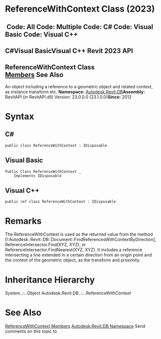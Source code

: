 # ReferenceWithContext Class (2023)

﻿
 Code: All Code: Multiple Code: C# Code: Visual Basic Code: Visual C++   
---  
C#Visual BasicVisual C++
Revit 2023 API  
---  
ReferenceWithContext Class  
[Members](f0db2af3-143a-3835-3aa1-c94e3ae93f61.md "ReferenceWithContext Members") See Also  
---  
An object including a reference to a geometric object and related context, as instance transform etc. 
**Namespace:** [Autodesk.Revit.DB](87546ba7-461b-c646-cbb1-2cb8f5bff8b2.md "Autodesk.Revit.DB Namespace")**Assembly:** RevitAPI (in RevitAPI.dll) Version: 23.0.0.0 (23.1.0.0)**Since:** 2012 
# Syntax
C#  
---  
```text
public class ReferenceWithContext : IDisposable
```
  
Visual Basic  
---  
```text
Public Class ReferenceWithContext _
	Implements IDisposable
```
  
Visual C++  
---  
```text
public ref class ReferenceWithContext : IDisposable
```
  
# Remarks
The ReferenceWithContext is used as the returned value from the method [!:Autodesk::Revit::DB::Document::FindReferencesWithContextByDirection], ReferenceIntersector.Find(XYZ, XYZ), or ReferenceIntersector.FindNearest(XYZ, XYZ). It includes a reference intersecting a line extended in a certain direction from an origin point and the context of the geometric object, as the transform and proximity. 
# Inheritance Hierarchy
System..::..Object Autodesk.Revit.DB..::..ReferenceWithContext
# See Also
[ReferenceWithContext Members](f0db2af3-143a-3835-3aa1-c94e3ae93f61.md "ReferenceWithContext Members")
[Autodesk.Revit.DB Namespace](87546ba7-461b-c646-cbb1-2cb8f5bff8b2.md "Autodesk.Revit.DB Namespace")
Send comments on this topic to 